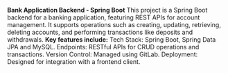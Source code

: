 **Bank Application Backend - Spring Boot**
This project is a Spring Boot backend for a banking application, featuring REST APIs for account management. 
It supports operations such as creating, updating, retrieving, deleting accounts, and performing transactions like deposits and withdrawals. 
**Key features include:**
Tech Stack: Spring Boot, Spring Data JPA and MySQL.
Endpoints: RESTful APIs for CRUD operations and transactions.
Version Control: Managed using GitLab.
Deployment: Designed for integration with a frontend client.
